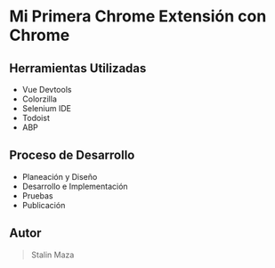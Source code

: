 # Mi Primera Chrome Extensión con Chrome

## Herramientas Utilizadas
- Vue Devtools
- Colorzilla
- Selenium IDE
- Todoist
- ABP

## Proceso de Desarrollo
- Planeación y Diseño
- Desarrollo e Implementación
- Pruebas
- Publicación

## Autor
> Stalin Maza
